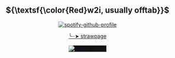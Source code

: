 <h2 align="center">${\textsf{\color{Red}w2i, usually offtab}}$</h2>
<p align="center">
  <a href="https://github.com/kittinan/spotify-github-profile">
    <img src="https://spotify-github-profile.kittinanx.com/api/view?uid=31eo6x65yp4a5rpb7dquk5ytvgwq&cover_image=true&theme=natemoo-re&show_offline=false&background_color=121212&interchange=false&bar_color=53b14f&bar_color_cover=true" alt="spotify-github-profile">
  </a>
</p>
  <p align="center"><a href="https://tomos.straw.page/rot">╰┈➤ strawpage</a><br/><br/>
   <img src="https://komarev.com/ghpvc/?username=n0-ey3s&amp;color=red" alt="Profile Views" style="max-width: 100%;box-sizing:content-box;background-color:rgb(13, 17, 23);border-style:none;" /></p>
                      





